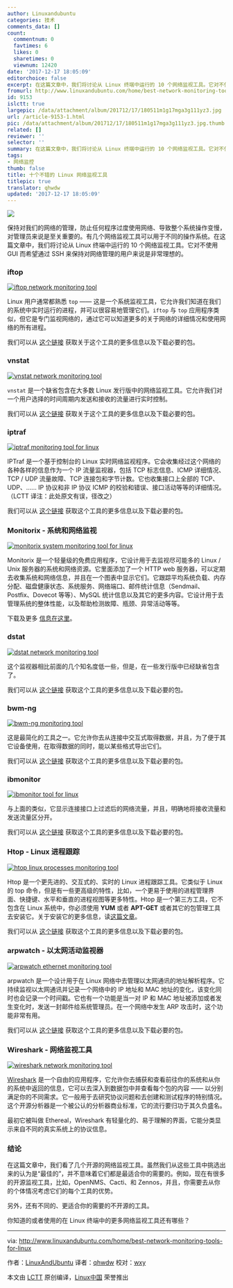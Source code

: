 ```yaml
---
author: Linuxandubuntu
categories: 技术
comments_data: []
count:
  commentnum: 0
  favtimes: 6
  likes: 0
  sharetimes: 0
  viewnum: 12420
date: '2017-12-17 18:05:09'
editorchoice: false
excerpt: 在这篇文章中，我们将讨论从 Linux 终端中运行的 10 个网络监视工具。它对不使用 GUI 而希望通过 SSH 来保持对网络管理的用户来说是非常理想的。
fromurl: http://www.linuxandubuntu.com/home/best-network-monitoring-tools-for-linux
id: 9153
islctt: true
largepic: /data/attachment/album/201712/17/180511m1g17mga3g111yz3.jpg
url: /article-9153-1.html
pic: /data/attachment/album/201712/17/180511m1g17mga3g111yz3.jpg.thumb.jpg
related: []
reviewer: ''
selector: ''
summary: 在这篇文章中，我们将讨论从 Linux 终端中运行的 10 个网络监视工具。它对不使用 GUI 而希望通过 SSH 来保持对网络管理的用户来说是非常理想的。
tags:
- 网络监控
thumb: false
title: 十个不错的 Linux 网络监视工具
titlepic: true
translator: qhwdw
updated: '2017-12-17 18:05:09'
---
```


![](/data/attachment/album/201712/17/180511m1g17mga3g111yz3.jpg)


保持对我们的网络的管理，防止任何程序过度使用网络、导致整个系统操作变慢，对管理员来说是至关重要的。有几个网络监视工具可以用于不同的操作系统。在这篇文章中，我们将讨论从 Linux 终端中运行的 10 个网络监视工具。它对不使用 GUI 而希望通过 SSH 来保持对网络管理的用户来说是非常理想的。


### iftop


[![iftop network monitoring tool](/data/attachment/album/201712/17/180512yyfcb2bvfbbbbpmh.png)](http://www.linuxandubuntu.com/uploads/2/1/1/5/21152474/iftop_orig.png)


Linux 用户通常都熟悉 `top` —— 这是一个系统监视工具，它允许我们知道在我们的系统中实时运行的进程，并可以很容易地管理它们。`iftop` 与 `top` 应用程序类似，但它是专门监视网络的，通过它可以知道更多的关于网络的详细情况和使用网络的所有进程。


我们可以从 [这个链接](http://www.ex-parrot.com/pdw/iftop/) 获取关于这个工具的更多信息以及下载必要的包。


### vnstat


[![vnstat network monitoring tool](/data/attachment/album/201712/17/180513u49b9yk4mcsqmqr0.png)](http://www.linuxandubuntu.com/uploads/2/1/1/5/21152474/edited/vnstat.png)


`vnstat` 是一个缺省包含在大多数 Linux 发行版中的网络监视工具。它允许我们对一个用户选择的时间周期内发送和接收的流量进行实时控制。


我们可以从 [这个链接](http://humdi.net/vnstat/) 获取关于这个工具的更多信息以及下载必要的包。


### iptraf


[![iptraf monitoring tool for linux](/data/attachment/album/201712/17/180514hf11ozfuf1dvpgmk.gif)](http://www.linuxandubuntu.com/uploads/2/1/1/5/21152474/iptraf_orig.gif)


IPTraf 是一个基于控制台的 Linux 实时网络监视程序。它会收集经过这个网络的各种各样的信息作为一个 IP 流量监视器，包括 TCP 标志信息、ICMP 详细情况、TCP / UDP 流量故障、TCP 连接包和字节计数。它也收集接口上全部的 TCP、UDP、…… IP 协议和非 IP 协议 ICMP 的校验和错误、接口活动等等的详细情况。（LCTT 译注：此处原文有误，径改之）


我们可以从 [这个链接](http://iptraf.seul.org/) 获取这个工具的更多信息以及下载必要的包。


### Monitorix - 系统和网络监视


[![monitorix system monitoring tool for linux](/data/attachment/album/201712/17/180514ywaa42eujhtjtip2.png)](http://www.linuxandubuntu.com/uploads/2/1/1/5/21152474/monitorix_orig.png)


Monitorix 是一个轻量级的免费应用程序，它设计用于去监视尽可能多的 Linux / Unix 服务器的系统和网络资源。它里面添加了一个 HTTP web 服务器，可以定期去收集系统和网络信息，并且在一个图表中显示它们。它跟踪平均系统负载、内存分配、磁盘健康状态、系统服务、网络端口、邮件统计信息（Sendmail、Postfix、Dovecot 等等）、MySQL 统计信息以及其它的更多内容。它设计用于去管理系统的整体性能，以及帮助检测故障、瓶颈、异常活动等等。


下载及更多 [信息在这里](http://www.monitorix.org)。


### dstat


[![dstat network monitoring tool](/data/attachment/album/201712/17/180514ih0z5yz9xoyt1oz5.png)](http://www.linuxandubuntu.com/uploads/2/1/1/5/21152474/dstat_orig.png)


这个监视器相比前面的几个知名度低一些，但是，在一些发行版中已经缺省包含了。


我们可以从 [这个链接](http://dag.wiee.rs/home-made/dstat/) 获取这个工具的更多信息以及下载必要的包。


### bwm-ng


[![bwm-ng monitoring tool](/data/attachment/album/201712/17/180515zpeyep0ef4e7c2yv.png)](http://www.linuxandubuntu.com/uploads/2/1/1/5/21152474/bwm-ng_orig.png)


这是最简化的工具之一。它允许你去从连接中交互式取得数据，并且，为了便于其它设备使用，在取得数据的同时，能以某些格式导出它们。


我们可以从 [这个链接](http://sourceforge.net/projects/bwmng/) 获取这个工具的更多信息以及下载必要的包。


### ibmonitor


[![ibmonitor tool for linux](/data/attachment/album/201712/17/180516yvm7wevqenuxebnu.jpg)](http://www.linuxandubuntu.com/uploads/2/1/1/5/21152474/ibmonitor_orig.jpg)


与上面的类似，它显示连接接口上过滤后的网络流量，并且，明确地将接收流量和发送流量区分开。


我们可以从 [这个链接](http://ibmonitor.sourceforge.net/) 获取这个工具的更多信息以及下载必要的包。 ​


### Htop - Linux 进程跟踪


[![htop linux processes monitoring tool](/data/attachment/album/201712/17/180517ddgb0xr4gr69dnbt.png)](http://www.linuxandubuntu.com/uploads/2/1/1/5/21152474/htop_orig.png)


Htop 是一个更先进的、交互式的、实时的 Linux 进程跟踪工具。它类似于 Linux 的 top 命令，但是有一些更高级的特性，比如，一个更易于使用的进程管理界面、快捷键、水平和垂直的进程视图等更多特性。Htop 是一个第三方工具，它不包含在 Linux 系统中，你必须使用 **YUM** 或者 **APT-GET** 或者其它的包管理工具去安装它。关于安装它的更多信息，读[这篇文章](http://wesharethis.com/knowledgebase/htop-and-atop/)。


我们可以从 [这个链接](http://hisham.hm/htop/) 获取这个工具的更多信息以及下载必要的包。


### arpwatch - 以太网活动监视器


[![arpwatch ethernet monitoring tool](/data/attachment/album/201712/17/180519xm4bx13wbv1bw3hg.png)](http://www.linuxandubuntu.com/uploads/2/1/1/5/21152474/arpwatch_orig.png)


arpwatch 是一个设计用于在 Linux 网络中去管理以太网通讯的地址解析程序。它持续监视以太网通讯并记录一个网络中的 IP 地址和 MAC 地址的变化，该变化同时也会记录一个时间戳。它也有一个功能是当一对 IP 和 MAC 地址被添加或者发生变化时，发送一封邮件给系统管理员。在一个网络中发生 ARP 攻击时，这个功能非常有用。


我们可以从 [这个链接](http://linux.softpedia.com/get/System/Monitoring/arpwatch-NG-7612.shtml) 获取这个工具的更多信息以及下载必要的包。


### Wireshark - 网络监视工具


[![wireshark network monitoring tool](/data/attachment/album/201712/17/180520x8b9tis5rsyhh89w.jpg)](http://www.linuxandubuntu.com/uploads/2/1/1/5/21152474/how-to-use-wireshark_1_orig.jpg)


[Wireshark](https://www.wireshark.org/) 是一个自由的应用程序，它允许你去捕获和查看前往你的系统和从你的系统中返回的信息，它可以去深入到数据包中并查看每个包的内容 —— 以分别满足你的不同需求。它一般用于去研究协议问题和去创建和测试程序的特别情况。这个开源分析器是一个被公认的分析器商业标准，它的流行要归功于其久负盛名。


最初它被叫做 Ethereal，Wireshark 有轻量化的、易于理解的界面，它能分类显示来自不同的真实系统上的协议信息。


### 结论


​在这篇文章中，我们看了几个开源的网络监视工具。虽然我们从这些工具中挑选出来的认为是“最佳的”，并不意味着它们都是最适合你的需要的。例如，现在有很多的开源监视工具，比如，OpenNMS、Cacti、和 Zennos，并且，你需要去从你的个体情况考虑它们的每个工具的优势。


另外，还有不同的、更适合你的需要的不开源的工具。


你知道的或者使用的在 Linux 终端中的更多网络监视工具还有哪些？




---


via: <http://www.linuxandubuntu.com/home/best-network-monitoring-tools-for-linux>


作者：[​​LinuxAndUbuntu](http://www.linuxandubuntu.com) 译者：[qhwdw](https://github.com/qhwdw) 校对：[wxy](https://github.com/wxy)


本文由 [LCTT](https://github.com/LCTT/TranslateProject) 原创编译，[Linux中国](https://linux.cn/) 荣誉推出